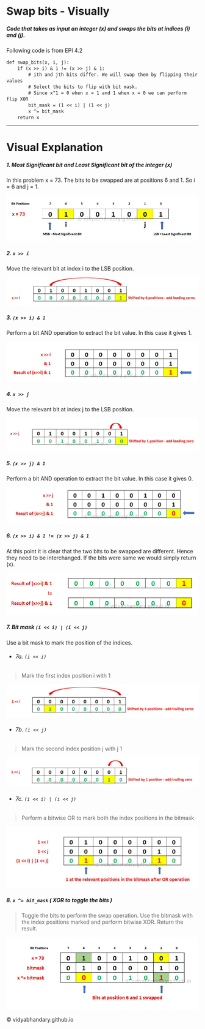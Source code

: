 # Swap bits - Visually
##### Code that takes as input an integer (x) and swaps the bits at indices (i) and (j).

Following code is from EPI 4.2
```
def swap_bits(x, i, j):
    if (x >> i) & 1 != (x >> j) & 1:
        # ith and jth bits differ. We will swap them by flipping their values
        # Select the bits to flip with bit mask. 
        # Since x^1 = 0 when x = 1 and 1 when x = 0 we can perform flip XOR
        bit_mask = (1 << i) | (1 << j)
        x ^= bit_mask
    return x
```
----
# Visual Explanation

##### 1. Most Significant bit and Least Significant bit of the integer (x)
In this problem x = 73. The bits to be swapped are at positions 6 and 1. So i = 6 and j = 1.

![](./MSB_LSB.jpg)

##### 2. ```x >> i```
Move the relevant bit at index i to the LSB position.

![](./RShift_i.jpg)

##### 3. ```(x >> i) & 1```
Perform a bit AND operation to extract the bit value. In this case it gives 1.

![](./RShift_i_and_1.jpg)

##### 4. ```x >> j```
Move the relevant bit at index j to the LSB position.

![](./RShift_j.jpg)


##### 5. ```(x >> j) & 1```
Perform a bit AND operation to extract the bit value. In this case it gives 0.

![](./RShift_j_and_1.jpg)

##### 6. ```(x >> i) & 1 != (x >> j) & 1```

At this point it is clear that the two bits to be swapped are different. Hence they need to be interchanged. If the bits were same we would simply return (x).

![](./NotEqual.jpg)

##### 7. Bit mask ```(i << i) | (i << j)``` 
Use a bit mask to mark the position of the indices.

- ###### 7a. ```(i << i)```  

> Mark the first index position i with 1  

![](./LShift_i.jpg)

- ###### 7b. ```(i << j)``` 

> Mark the second index position j with j 1

![](./LShift_j.jpg)

- ###### 7c. ```(i << i) | (i << j)``` 

> Perform a bitwise OR to mark both the index positions in the bitmask

![](./LShift_i_and_j_OR.jpg)

##### 8. ```x ^= bit_mask``` ( XOR to toggle the bits )

> Toggle the bits to perform the swap operation. Use the bitmask with the index positions marked and perform bitwise XOR. Return the result.

![](https://github.com/vidyabhandary/algorithms/blob/master/src/swapbits/Final_BitMask_Swap.jpg?raw=true)

&copy; vidyabhandary.github.io
 




